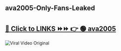 
 ## ava2005-Only-Fans-Leaked

# <h2><a href="https://clipsfans.com/ava2005&ref=git">🔗 Click to LINKS ⏩⏩ 👉 🟢 ava2005 </a></h2>

<a href="https://clipsfans.com/ava2005&ref=git" rel="nofollow" data-target="animated-image.originalLink"><img src="https://i.ibb.co.com/xMMVF88/686577567.gif" alt="Viral Video Original" style="max-width: 100%; display: inline-block;" data-target="animated-image.originalImage"></a>

